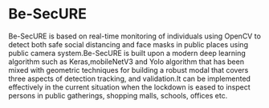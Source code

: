 # Be-SecURE
Be-SecURE is based on real-time monitoring of individuals using OpenCV to detect both safe social distancing and face masks in public places using public camera system.Be-SecURE is built upon a modern deep learning algorithm such as Keras,mobileNetV3 and Yolo algorithm that has been mixed with geometric techniques for building a robust modal that covers three aspects of detection tracking, and validation.It can be implemented effectively in the current situation when the lockdown is eased to inspect persons in public gatherings, shopping malls, schools, offices etc.
